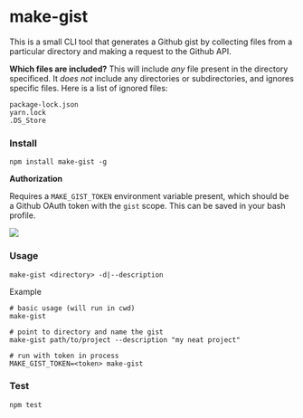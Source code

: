 # make-gist

This is a small CLI tool that generates a Github gist by collecting files from a particular directory and making a request to the Github API.

**Which files are included?** This will include _any_ file present in the directory specificed. It _does not_ include any directories or subdirectories, and ignores specific files. Here is a list of ignored files:

```
package-lock.json
yarn.lock
.DS_Store
```

### Install

```
npm install make-gist -g
```

**Authorization**

Requires a `MAKE_GIST_TOKEN` environment variable present, which should be a Github OAuth token with the `gist` scope. This can be saved in your bash profile.

![](https://user-images.githubusercontent.com/1943001/48571072-d3d03980-e8ba-11e8-9fe3-e120a23ea526.png)

### Usage

```
make-gist <directory> -d|--description
```

Example

```shell
# basic usage (will run in cwd)
make-gist

# point to directory and name the gist
make-gist path/to/project --description "my neat project"

# run with token in process
MAKE_GIST_TOKEN=<token> make-gist
```

### Test

```
npm test
```
